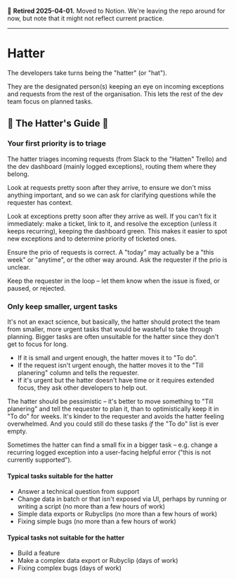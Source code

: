 🫡 **Retired 2025-04-01.** Moved to Notion. We're leaving the repo around for now, but note that it might not reflect current practice.

---

# Hatter

The developers take turns being the "hatter" (or "hat").

They are the designated person(s) keeping an eye on incoming exceptions and requests from the rest of the organisation. This lets the rest of the dev team focus on planned tasks.

## 🎩 The Hatter's Guide 🎩

### Your first priority is to triage

The hatter triages incoming requests (from Slack to the "Hatten" Trello) and the dev dashboard (mainly logged exceptions), routing them where they belong.

Look at requests pretty soon after they arrive, to ensure we don't miss anything important, and so we can ask for clarifying questions while the requester has context.

Look at exceptions pretty soon after they arrive as well. If you can't fix it immediately: make a ticket, link to it, and resolve the exception (unless it keeps recurring), keeping the dashboard green. This makes it easier to spot new exceptions and to determine priority of ticketed ones.

Ensure the prio of requests is correct. A "today" may actually be a "this week" or "anytime", or the other way around. Ask the requester if the prio is unclear.

Keep the requester in the loop – let them know when the issue is fixed, or paused, or rejected.

### Only keep smaller, urgent tasks

It's not an exact science, but basically, the hatter should protect the team from smaller, more urgent tasks that would be wasteful to take through planning. Bigger tasks are often unsuitable for the hatter since they don't get to focus for long.

- If it is small and urgent enough, the hatter moves it to "To do".
- If the request isn't urgent enough, the hatter moves it to the "Till planering" column and tells the requester.
- If it's urgent but the hatter doesn't have time or it requires extended focus, they ask other developers to help out.

The hatter should be pessimistic – it's better to move something to "Till planering" and tell the requester to plan it, than to optimistically keep it in "To do" for weeks. It's kinder to the requester and avoids the hatter feeling overwhelmed. And you could still do these tasks *if* the "To do" list is ever empty.

Sometimes the hatter can find a small fix in a bigger task – e.g. change a recurring logged exception into a user-facing helpful error ("this is not currently supported").

#### Typical tasks suitable for the hatter

- Answer a technical question from support
- Change data in batch or that isn't exposed via UI, perhaps by running or writing a script (no more than a few hours of work)
- Simple data exports or Rubyclips (no more than a few hours of work)
- Fixing simple bugs (no more than a few hours of work)

#### Typical tasks not suitable for the hatter

- Build a feature
- Make a complex data export or Rubyclip (days of work)
- Fixing complex bugs (days of work)
